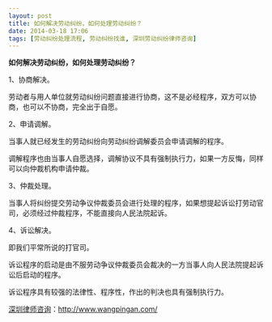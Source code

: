 ```yaml
---
layout: post
title: 如何解决劳动纠纷，如何处理劳动纠纷？
date: 2014-03-18 17:06
tags: [劳动纠纷处理流程, 劳动纠纷找谁, 深圳劳动纠纷律师咨询]
---
```

<strong>如何解决劳动纠纷，如何处理劳动纠纷？</strong>

1、协商解决。

劳动者与用人单位就劳动纠纷问题直接进行协商，这不是必经程序，双方可以协商，也可以不协商，完全出于自愿。

2、申请调解。

当事人就已经发生的劳动纠纷向劳动纠纷调解委员会申请调解的程序。

调解程序也由当事人自愿选择，调解协议不具有强制执行力，如果一方反悔，同样可以向仲裁机构申请仲裁。

3、仲裁处理。

当事人将纠纷提交劳动争议仲裁委员会进行处理的程序，如果想提起诉讼打劳动官司，必须经过仲裁程序，不能直接向人民法院起诉。

4、诉讼解决。

即我们平常所说的打官司。

诉讼程序的启动是由不服劳动争议仲裁委员会裁决的一方当事人向人民法院提起诉讼后启动的程序。

诉讼程序具有较强的法律性、程序性，作出的判决也具有强制执行力。

<a href="http://www.wangpingan.com/">深圳律师咨询</a>：<a href="http://www.wangpingan.com/">http://www.wangpingan.com/</a>

